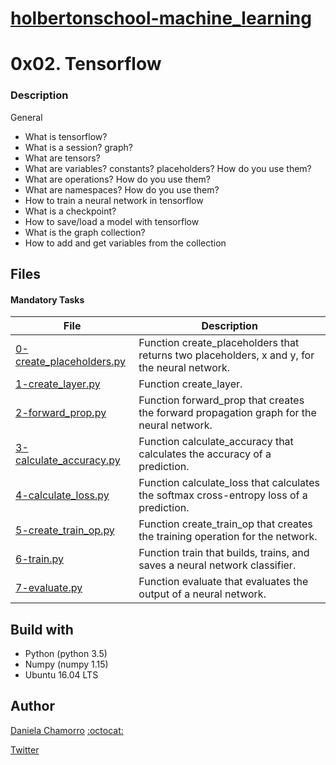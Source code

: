 # [holbertonschool-machine_learning](https://github.com/dalexach/holbertonschool-machine_learning)

# 0x02. Tensorflow
### Description 
General

- What is tensorflow?
- What is a session? graph?
- What are tensors?
- What are variables? constants? placeholders? How do you use them?
- What are operations? How do you use them?
- What are namespaces? How do you use them?
- How to train a neural network in tensorflow
- What is a checkpoint?
- How to save/load a model with tensorflow
- What is the graph collection?
- How to add and get variables from the collection


## Files
#### Mandatory Tasks

| File | Description |
| ------ | ------ |
| [0-create_placeholders.py](0-create_placeholders.py) | Function create_placeholders that returns two placeholders, x and y, for the neural network. |
| [1-create_layer.py](1-create_layer.py) | Function create_layer. |
| [2-forward_prop.py](2-forward_prop.py) | Function forward_prop that creates the forward propagation graph for the neural network. |
| [3-calculate_accuracy.py](3-calculate_accuracy.py) | Function calculate_accuracy that calculates the accuracy of a prediction. |
| [4-calculate_loss.py](4-calculate_loss.py) | Function calculate_loss that calculates the softmax cross-entropy loss of a prediction. |
| [5-create_train_op.py](5-create_train_op.py) | Function create_train_op that creates the training operation for the network. |
| [6-train.py](6-train.py) | Function train that builds, trains, and saves a neural network classifier. |
| [7-evaluate.py](7-evaluate.py) | Function evaluate that evaluates the output of a neural network. |


## Build with
- Python (python 3.5)
- Numpy (numpy 1.15)
- Ubuntu 16.04 LTS 

## Author

[Daniela Chamorro](https://www.linkedin.com/in/dalexach/) [:octocat:](https://github.com/dalexach)

[Twitter](https://twitter.com/dalexach)
